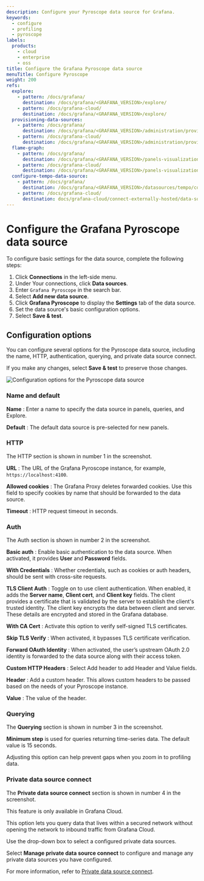 ```yaml
---
description: Configure your Pyroscope data source for Grafana.
keywords:
  - configure
  - profiling
  - pyroscope
labels:
  products:
    - cloud
    - enterprise
    - oss
title: Configure the Grafana Pyroscope data source
menuTitle: Configure Pyroscope
weight: 200
refs:
  explore:
    - pattern: /docs/grafana/
      destination: /docs/grafana/<GRAFANA_VERSION>/explore/
    - pattern: /docs/grafana-cloud/
      destination: /docs/grafana/<GRAFANA_VERSION>/explore/
  provisioning-data-sources:
    - pattern: /docs/grafana/
      destination: /docs/grafana/<GRAFANA_VERSION>/administration/provisioning/#datasources
    - pattern: /docs/grafana-cloud/
      destination: /docs/grafana/<GRAFANA_VERSION>/administration/provisioning/#datasources
  flame-graph:
    - pattern: /docs/grafana/
      destination: /docs/grafana/<GRAFANA_VERSION>/panels-visualizations/visualizations/flame-graph/
    - pattern: /docs/grafana-cloud/
      destination: /docs/grafana/<GRAFANA_VERSION>/panels-visualizations/visualizations/flame-graph/
  configure-tempo-data-source:
    - pattern: /docs/grafana/
      destination: /docs/grafana/<GRAFANA_VERSION>/datasources/tempo/configure-tempo-data-source/
    - pattern: /docs/grafana-cloud/
      destination: docs/grafana-cloud/connect-externally-hosted/data-sources/tempo/configure-tempo-data-source/
---
```


# Configure the Grafana Pyroscope data source

To configure basic settings for the data source, complete the following steps:

1. Click **Connections** in the left-side menu.
1. Under Your connections, click **Data sources**.
1. Enter `Grafana Pyroscope` in the search bar.
1. Select **Add new data source**.
1. Click **Grafana Pyroscope** to display the **Settings** tab of the data source.
1. Set the data source's basic configuration options.
1. Select **Save & test**.

## Configuration options

You can configure several options for the Pyroscope data source, including the name, HTTP, authentication, querying, and private data source connect.

If you make any changes, select **Save & test** to preserve those changes.

![Configuration options for the Pyroscope data source](/media/docs/grafana/data-sources/screenshot-pyroscope-data-source-config.png)

### Name and default

**Name**
: Enter a name to specify the data source in panels, queries, and Explore.

**Default**
: The default data source is pre-selected for new panels.

### HTTP

The HTTP section is shown in number 1 in the screenshot.

**URL**
: The URL of the Grafana Pyroscope instance, for example, `https://localhost:4100`.

**Allowed cookies**
: The Grafana Proxy deletes forwarded cookies. Use this field to specify cookies by name that should be forwarded to the data source.

**Timeout**
: HTTP request timeout in seconds.

### Auth

The Auth section is shown in number 2 in the screenshot.

**Basic auth**
: Enable basic authentication to the data source. When activated, it provides **User** and **Password** fields.

**With Credentials**
: Whether credentials, such as cookies or auth headers, should be sent with cross-site requests.

**TLS Client Auth**
: Toggle on to use client authentication. When enabled, it adds the **Server name**, **Client cert**, and **Client key** fields. The client provides a certificate that is validated by the server to establish the client's trusted identity. The client key encrypts the data between client and server. These details are encrypted and stored in the Grafana database.

**With CA Cert**
: Activate this option to verify self-signed TLS certificates.

**Skip TLS Verify**
: When activated, it bypasses TLS certificate verification.

**Forward OAuth Identity**
: When activated, the user’s upstream OAuth 2.0 identity is forwarded to the data source along with their access token.

**Custom HTTP Headers**
: Select Add header to add Header and Value fields.

**Header**
: Add a custom header. This allows custom headers to be passed based on the needs of your Pyroscope instance.

**Value**
: The value of the header.

### Querying

The **Querying** section is shown in number 3 in the screenshot.

**Minimum step** is used for queries returning time-series data. The default value is 15 seconds.

Adjusting this option can help prevent gaps when you zoom in to profiling data. 

### Private data source connect

The **Private data source connect** section is shown in number 4 in the screenshot.

This feature is only available in Grafana Cloud.

This option lets you query data that lives within a secured network without opening the network to inbound traffic from Grafana Cloud.

Use the drop-down box to select a configured private data sources.

Select **Manage private data source connect** to configure and manage any private data sources you have configured.

For more information, refer to [Private data source connect](https://grafana.com/docs/grafana-cloud/connect-externally-hosted/private-data-source-connect/).
